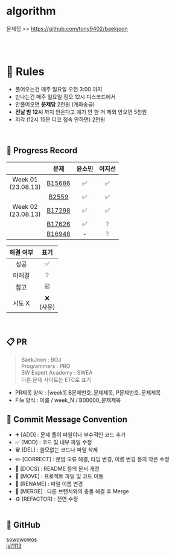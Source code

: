 # algorithm

문제집 >> https://github.com/tony9402/baekjoon 

<br><br>

# 📝 Rules
- 풀어오는건 매주 일요일 오전 3:00 까지 </br>
- 만나는건 매주 일요일 정오 12시 디스코드에서 </br>
- 안풀어오면 **문제당** 2천원 (계좌송금) </br>
- **전날 밤 12시** 까지 안온다고 얘기 안 한 거 제외 안오면 5천원 </br>
- 지각 (12시 15분 디코 접속 안하면) 2천원 </br>
<br>

## 📍 Progress Record
|  | 문제 | 윤소민 | 이지선 | 
| :---: | :---: | :---: | :---: | 
| Week 01</br>(23.08.13) |[B15686](https://www.acmicpc.net/problem/15686) | ✅ | ✅ | 
|  |[B2559](https://www.acmicpc.net/problem/2559) | ✅ | ✅ |
| Week 02</br>(23.08.13) | [B17298](https://www.acmicpc.net/problem/17298) | ✅ | ✅ |
|  | [B17626](https://www.acmicpc.net/problem/17626) | ✅ | ❔ | 
|  | [B16948](https://www.acmicpc.net/problem/16948) | - | ❔ |

| 해결 여부 | 표기 |
| :---: | :---: |
| 성공 | ✅ |
| 미해결 | ❔ |
| 참고 | ☑️ |
| 시도 X | ❌ <br/>(사유) |
<br>

## 📋 PR
> BaekJoon : BOJ  
Programmers : PRO  
SW Expert Academy : SWEA  
다른 문제 사이트는 ETC로 표기
- PR제목 양식 : [week1] B문제번호_문제제목, P문제번호_문제제목
- File 양식 : 이름 / week_N / B00000_문제제목 

## 📍 Commit Message Convention
- ➕ [ADD] : 문제 풀이 파일이나 부수적인 코드 추가
- ✅ [MOD] : 코드 및 내부 파일 수정
- 🗑 [DEL] : 쓸모없는 코드나 파일 삭제
- ✏️ [CORRECT] : 문법 오류 해결, 타입 변경, 이름 변경 등의 작은 수정
- 📄 [DOCS] : README 등의 문서 개정
- 🚚 [MOVE] : 프로젝트 파일 및 코드 이동
- 🔁 [RENAME] : 파일 이름 변경
- 🔀 [MERGE] : 다른 브랜치와의 충돌 해결 후 Merge
- ♻️ [REFACTOR] : 전면 수정
<br></br>

## 🔗 GitHub
[sowowowos](https://github.com/sowowowos) <br/>
[jsl1113](https://www.acmicpc.net/user/jsl1113) <br/>

